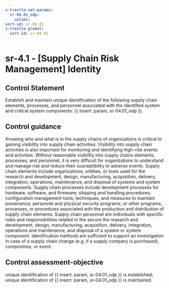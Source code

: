 ```yaml
---
x-trestle-set-params:
  sr-04.01_odp:
    values:
sort-id: sr-04.01
x-trestle-global:
  sort-id: sr-04.01
---
```


# sr-4.1 - \[Supply Chain Risk Management\] Identity

## Control Statement

Establish and maintain unique identification of the following supply chain elements, processes, and personnel associated with the identified system and critical system components: {{ insert: param, sr-04.01_odp }}.

## Control guidance

Knowing who and what is in the supply chains of organizations is critical to gaining visibility into supply chain activities. Visibility into supply chain activities is also important for monitoring and identifying high-risk events and activities. Without reasonable visibility into supply chains elements, processes, and personnel, it is very difficult for organizations to understand and manage risk and reduce their susceptibility to adverse events. Supply chain elements include organizations, entities, or tools used for the research and development, design, manufacturing, acquisition, delivery, integration, operations, maintenance, and disposal of systems and system components. Supply chain processes include development processes for hardware, software, and firmware; shipping and handling procedures; configuration management tools, techniques, and measures to maintain provenance; personnel and physical security programs; or other programs, processes, or procedures associated with the production and distribution of supply chain elements. Supply chain personnel are individuals with specific roles and responsibilities related to the secure the research and development, design, manufacturing, acquisition, delivery, integration, operations and maintenance, and disposal of a system or system component. Identification methods are sufficient to support an investigation in case of a supply chain change (e.g. if a supply company is purchased), compromise, or event.

## Control assessment-objective

unique identification of {{ insert: param, sr-04.01_odp }} is established;
unique identification of {{ insert: param, sr-04.01_odp }} is maintained.
